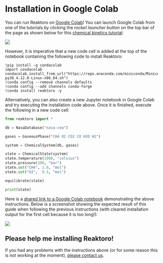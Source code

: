 # Installation in Google Colab

You can run Reaktoro on [Google Colab](https://colab.research.google.com/)! You can launch Google Colab from one of the tutorials by clicking the *rocket launcher button* on the top bar of the page as shown below for this [chemical kinetics tutorial](../tutorials/kinetics/kinetics-minerals-using-palandri-kharaka-model.ipynb):

![](../images/reaktoro-in-google-colab-launcher-button.png)

However, it is imperative that a new code cell is added at the top of the notebook containing the following code to install Reaktoro:

~~~
!pip install -q condacolab
import condacolab
condacolab.install_from_url("https://repo.anaconda.com/miniconda/Miniconda3-py38_4.12.0-Linux-x86_64.sh")
!conda config --remove channels defaults
!conda config --add channels conda-forge
!conda install reaktoro -y
~~~

Alternatively, you can also create a new Jupyter notebook in Google Colab and try executing the installation code above. Once it is finished, execute the following in a new code cell:

~~~python
from reaktoro import *

db = NasaDatabase("nasa-cea")

gases = GaseousPhase("CH4 O2 CO2 CO H2O H2")

system = ChemicalSystem(db, gases)

state = ChemicalState(system)
state.temperature(1000, "celsius")
state.pressure(100, "bar")
state.set("CH4", 1.0, "mol")
state.set("O2",  0.5, "mol")

equilibrate(state)

print(state)
~~~

Here is a [shared link to a Google Colab notebook](https://colab.research.google.com/drive/13UsI3Tj0ZRX6ea8_xoezry6mO0Ghq-vV?usp=sharing) demonstrating the above instructions. Below is a screenshot showing the expected result of this guide when following the previous instructions (with cleared installation output for the first cell because it is too long!):

![](../images/reaktoro-in-google-colab.png)

## Please help me installing Reaktoro!

If you had any problems with the instructions above (or for some reason this is not working at the moment), [please contact us](mailto:allan.leal@erdw.ethz.ch).
